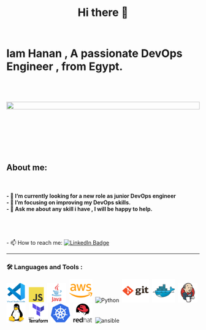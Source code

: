 <h1 align=center> Hi there 👋<h1>
<br>
 Iam Hanan , A passionate DevOps Engineer , from Egypt.
<br>
<br>
<br>
 <div align="center">
  <img src="https://repository-images.githubusercontent.com/462900780/0a10af70-6cbf-46df-9071-0ff586a3b1d6" width="100%" height="50%"/>
</div>
<br>
<br>

 <br>
 <h2>
About me: </h2>
  
  
 <h4>
<br>
  <br>
  - 🌱 I’m currently looking for a new role as junior DevOps engineer<br>
- 👯 I’m focusing on improving my DevOps skills. <br>
 - 💬 Ask me about any skill i have , I will be happy to help.
 

  </h4>
<br>
<br>
<br>
  

 <div id="badges">
  - 📫 How to reach me: <a href="https://www.linkedin.com/in/hanan-mansour-/">
    <img src="https://raw.githubusercontent.com/rahuldkjain/github-profile-readme-generator/master/src/images/icons/Social/linked-in-alt.svg" alt="LinkedIn Badge" height="20" width="40"/>
  </a>
   
</div>

 ---

### :hammer_and_wrench: Languages and Tools :

<div>
 <img src="https://github.com/devicons/devicon/blob/master/icons/vscode/vscode-original-wordmark.svg" title="vs" alt="vs" width="50" height="50"/>&nbsp;
  <img src="https://github.com/devicons/devicon/blob/master/icons/javascript/javascript-original.svg" title="JavaScript" alt="JavaScript" width="40" height="40"/>&nbsp;
 <img src="https://github.com/devicons/devicon/blob/master/icons/java/java-original-wordmark.svg" title="Java" alt="Java" width="50" height="50"/>&nbsp;
  <img src="https://github.com/devicons/devicon/blob/master/icons/amazonwebservices/amazonwebservices-plain-wordmark.svg" title="AWS" alt="AWS" width="60" height="60"/>&nbsp;
  <img src="https://upload.wikimedia.org/wikipedia/commons/thumb/c/c3/Python-logo-notext.svg/1200px-Python-logo-notext.svg.png" title="Python" alt="Python" width="40" height="40"/>&nbsp;
  <img src="https://github.com/devicons/devicon/blob/master/icons/git/git-original-wordmark.svg" title="Git" alt="Git" width="70" height="60"/>&nbsp;
  <img src="https://github.com/devicons/devicon/blob/master/icons/docker/docker-original.svg" title="Docker" alt="docker" width="60" height="60"/>&nbsp;
  <img src="https://github.com/devicons/devicon/blob/master/icons/jenkins/jenkins-original.svg" title="jenkins" alt="jenkins" width="50" height="50"/>&nbsp;
  <img src="https://github.com/devicons/devicon/blob/master/icons/linux/linux-original.svg" title="linux" alt="linux" width="50" height="50"/>&nbsp;
   <img src="https://github.com/devicons/devicon/blob/master/icons/terraform/terraform-original-wordmark.svg" title="terraform" alt="terraform" width="50" height="50"/>&nbsp;
   <img src="https://github.com/devicons/devicon/blob/master/icons/kubernetes/kubernetes-plain.svg" title="kubernetes" alt="kubernetes" width="50" height="50"/>&nbsp;
   <img src="https://github.com/devicons/devicon/blob/master/icons/redhat/redhat-original-wordmark.svg" title="redhat" alt="redhat" width="50" height="50"/>&nbsp;
   <img src="https://cms-assets.tutsplus.com/uploads/users/1199/posts/25940/preview_image/ansible.png" title="ansible" alt="ansible" width="60" height="50"/>&nbsp;
</div>


